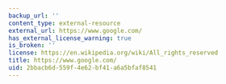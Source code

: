 ```yaml
---
backup_url: ''
content_type: external-resource
external_url: https://www.google.com/
has_external_license_warning: true
is_broken: ''
license: https://en.wikipedia.org/wiki/All_rights_reserved
title: https://www.google.com/
uid: 2bbacb6d-559f-4e62-bf41-a6a5bfaf8541
---
```

